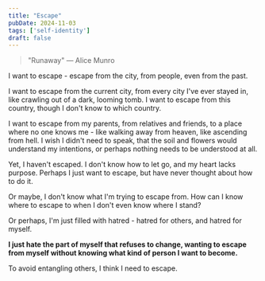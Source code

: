 ```yaml
---
title: "Escape"
pubDate: 2024-11-03
tags: ['self-identity']
draft: false
---
```


> "Runaway" — Alice Munro

I want to escape - escape from the city, from people, even from the past.

I want to escape from the current city, from every city I've ever stayed in, like crawling out of a dark, looming tomb. I want to escape from this country, though I don't know to which country.

I want to escape from my parents, from relatives and friends, to a place where no one knows me - like walking away from heaven, like ascending from hell. I wish I didn't need to speak, that the soil and flowers would understand my intentions, or perhaps nothing needs to be understood at all.

Yet, I haven't escaped. I don't know how to let go, and my heart lacks purpose. Perhaps I just want to escape, but have never thought about how to do it.

Or maybe, I don't know what I'm trying to escape from. How can I know where to escape to when I don't even know where I stand?

Or perhaps, I'm just filled with hatred - hatred for others, and hatred for myself.

**I just hate the part of myself that refuses to change, wanting to escape from myself without knowing what kind of person I want to become.**

To avoid entangling others, I think I need to escape.